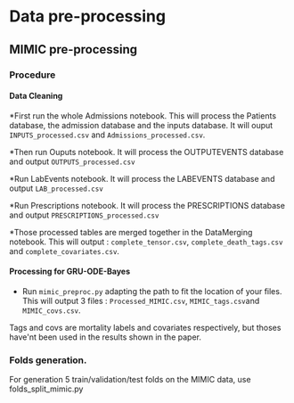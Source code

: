 # Data pre-processing

## MIMIC pre-processing

### Procedure

#### Data Cleaning

*First run the whole Admissions notebook. This will process the Patients database, the admission database and the inputs database.
It will ouput `INPUTS_processed.csv` and `Admissions_processed.csv`.

*Then run Ouputs notebook. It will process the OUTPUTEVENTS database and output `OUTPUTS_processed.csv`

*Run LabEvents notebook. It will process the LABEVENTS database and output `LAB_processed.csv`

*Run Prescriptions notebook. It will process the PRESCRIPTIONS database and output `PRESCRIPTIONS_processed.csv`

*Those processed tables are merged together in the DataMerging notebook. This will output : `complete_tensor.csv`, `complete_death_tags.csv` and `complete_covariates.csv`.

#### Processing for GRU-ODE-Bayes

* Run `mimic_preproc.py` adapting the path to fit the location of your files. This will output 3 files : `Processed_MIMIC.csv`, `MIMIC_tags.csv`and `MIMIC_covs.csv`.

Tags and covs are mortality labels and covariates respectively, but thoses have'nt been used in the results shown in the paper.

### Folds generation.

For generation 5 train/validation/test folds on the MIMIC data, use folds_split_mimic.py





